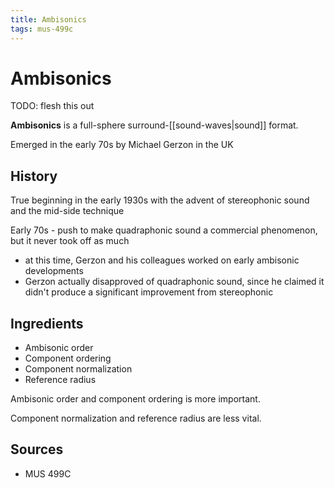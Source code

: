 ```yaml
---
title: Ambisonics
tags: mus-499c
---
```


# Ambisonics

TODO: flesh this out

**Ambisonics** is a full-sphere surround-[[sound-waves|sound]] format.

Emerged in the early 70s by Michael Gerzon in the UK

## History

True beginning in the early 1930s with the advent of stereophonic sound and the mid-side technique

Early 70s - push to make quadraphonic sound a commercial phenomenon, but it never took off as much

- at this time, Gerzon and his colleagues worked on early ambisonic developments
- Gerzon actually disapproved of quadraphonic sound, since he claimed it didn't produce a significant improvement from stereophonic 

## Ingredients

- Ambisonic order
- Component ordering
- Component normalization
- Reference radius

Ambisonic order and component ordering is more important.

Component normalization and reference radius are less vital.

## Sources

- MUS 499C
